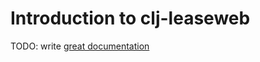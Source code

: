 # Introduction to clj-leaseweb

TODO: write [great documentation](http://jacobian.org/writing/what-to-write/)

